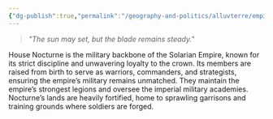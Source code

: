 ```yaml
---
{"dg-publish":true,"permalink":"/geography-and-politics/alluvterre/empires/noble-houses/house-nocturne/"}
---
```


> _"The sun may set, but the blade remains steady."_

House Nocturne is the military backbone of the Solarian Empire, known for its strict discipline and unwavering loyalty to the crown. Its members are raised from birth to serve as warriors, commanders, and strategists, ensuring the empire’s military remains unmatched. They maintain the empire’s strongest legions and oversee the imperial military academies. Nocturne’s lands are heavily fortified, home to sprawling garrisons and training grounds where soldiers are forged.